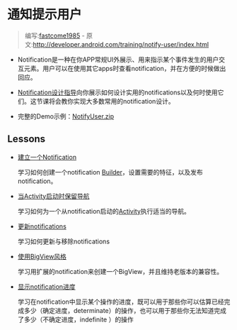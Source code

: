 # 通知提示用户

> 编写:[fastcome1985](https://github.com/fastcome1985) - 原文:<http://developer.android.com/training/notify-user/index.html>

* Notification是一种在你APP常规UI外展示、用来指示某个事件发生的用户交互元素。用户可以在使用其它apps时查看notification，并在方便的时候做出回应。

*  [Notification设计指导](developer.android.com/design/patterns/notifications.html)向你展示如何设计实用的notifications以及何时使用它们。这节课将会教你实现大多数常用的notification设计。

* 完整的Demo示例：[NotifyUser.zip](developer.android.com/shareables/training/NotifyUser.zip)

## Lessons

* [建立一个Notification](build-notification.md)

  学习如何创建一个notification [Builder](developer.android.com/reference/android/support/v4/app/NotificationCompat.Builder.html)，设置需要的特征，以及发布notification。


* [当Activity启动时保留导航](nav.md)

  学习如何为一个从notification启动的[Activity](http://developer.android.com/intl/zh-cn/reference/android/app/Activity.html)执行适当的导航。


* [更新notifications](update-notification.md)

  学习如何更新与移除notifications


* [使用BigView风格](expand-notification.md)

  学习用扩展的notification来创建一个BigView，并且维持老版本的兼容性。


* [显示notification进度](progess-notification.md)

  学习在notification中显示某个操作的进度，既可以用于那些你可以估算已经完成多少（确定进度，determinate）的操作，也可以用于那些你无法知道完成了多少（不确定进度，indefinite ）的操作
